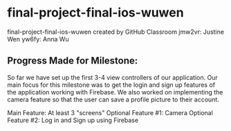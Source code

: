 # final-project-final-ios-wuwen
final-project-final-ios-wuwen created by GitHub Classroom
jmw2vr: Justine Wen
yw6fy: Anna Wu

## Progress Made for Milestone:
So far we have set up the first 3-4 view controllers of our application. Our main focus for this milestone was to get the login and 
sign up features of the application working with Firebase. We also worked on implementing the camera feature so that the 
user can save a profile picture to their account. 

Main Feature: At least 3 "screens"
Optional Feature #1: Camera
Optional Feature #2: Log in and Sign up using Firebase
